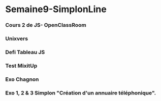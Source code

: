 # Semaine9-SimplonLine

### Cours 2 de JS- OpenClassRoom
### Unixvers
### Defi Tableau JS
### Test MixitUp
### Exo Chagnon


### Exo 1, 2 & 3 Simplon "Création d'un annuaire téléphonique".
